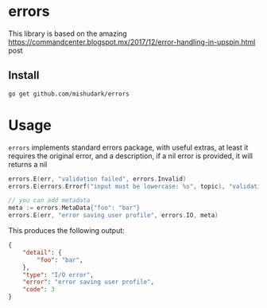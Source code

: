 # errors

This library is based on the amazing https://commandcenter.blogspot.mx/2017/12/error-handling-in-upspin.html post

## Install
```
go get github.com/mishudark/errors
```

# Usage
`errors` implements standard errors package, with useful extras, at least it requires the original error, and a description, if a nil error is provided, it will returns a nil

```go
errors.E(err, "validation failed", errors.Invalid)
errors.E(errors.Errorf("input must be lowercase: %s", topic), "validation failed", errors.Invalid)

// you can add metadata
meta := errors.MetaData{"foo": "bar"}
errors.E(err, "error saving user profile", errors.IO, meta)
```

This produces the following output:

```json
{
    "detail": {
        "foo": "bar",
    },
    "type": "I/O error",
    "error": "error saving user profile",
    "code": 3
}
```
